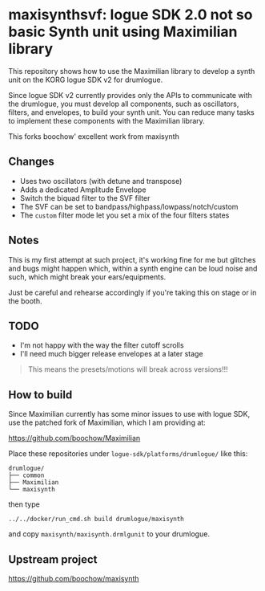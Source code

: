 # maxisynthsvf: logue SDK 2.0 not so basic Synth unit using Maximilian library

This repository shows how to use the Maximilian library to develop a synth unit on the KORG logue SDK v2 for drumlogue.

Since logue SDK v2 currently provides only the APIs to communicate with the drumlogue, you must develop all components, such as oscillators, filters, and envelopes, to build your synth unit. You can reduce many tasks to implement these components with the Maximilian library.

This forks boochow' excellent work from maxisynth

## Changes

- Uses two oscillators (with detune and transpose)
- Adds a dedicated Amplitude Envelope
- Switch the biquad filter to the SVF filter
- The SVF can be set to bandpass/highpass/lowpass/notch/custom
- The `custom` filter mode let you set a mix of the four filters states

## Notes

This is my first attempt at such project, it's working fine for
me but glitches and bugs might happen which, within a synth engine
can be loud noise and such, which might break your ears/equipments.

Just be careful and rehearse accordingly if you're taking this
on stage or in the booth.

## TODO

- I'm not happy with the way the filter cutoff scrolls
- I'll need much bigger release envelopes at a later stage

> This means the presets/motions will break across versions!!!

## How to build

Since Maximilian currently has some minor issues to use with logue SDK, use the patched fork of Maximilian, which I am providing at:

https://github.com/boochow/Maximilian

Place these repositories under `logue-sdk/platforms/drumlogue/` like this:

```
drumlogue/
├── common
├── Maximilian
└── maxisynth
```

then type

`../../docker/run_cmd.sh build drumlogue/maxisynth`

and copy `maxisynth/maxisynth.drmlgunit` to your drumlogue.

## Upstream project

<https://github.com/boochow/maxisynth>
